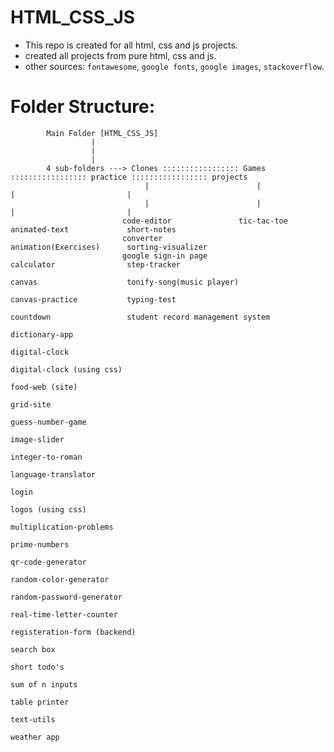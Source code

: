 # HTML_CSS_JS
- This repo is created for all html, css and js projects.
- created all projects from pure html, css and js.
- other sources: `fontawesome`, `google fonts`, `google images`, `stackoverflow`. 
# Folder Structure:
            Main Folder [HTML_CSS_JS]
                      |
                      |
                      |
            4 sub-folders ---> Clones ::::::::::::::::: Games ::::::::::::::::: practice ::::::::::::::::: projects
                                  |                        |                        |                         |
                                  |                        |                        |                         |
                             code-editor               tic-tac-toe              animated-text             short-notes
                             converter                                          animation(Exercises)      sorting-visualizer
                             google sign-in page                                calculator                step-tracker
                                                                                canvas                    tonify-song(music player)
                                                                                canvas-practice           typing-test
                                                                                countdown                 student record management system
                                                                                dictionary-app
                                                                                digital-clock
                                                                                digital-clock (using css)
                                                                                food-web (site)
                                                                                grid-site
                                                                                guess-number-game
                                                                                image-slider
                                                                                integer-to-roman
                                                                                language-translator
                                                                                login
                                                                                logos (using css)
                                                                                multiplication-problems
                                                                                prime-numbers
                                                                                qr-code-generator
                                                                                random-color-generator
                                                                                random-password-generator
                                                                                real-time-letter-counter
                                                                                registeration-form (backend)
                                                                                search box
                                                                                short todo's
                                                                                sum of n inputs
                                                                                table printer
                                                                                text-utils
                                                                                weather app
